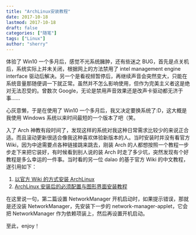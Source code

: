 ```yaml
---
title: "ArchLinux安装教程"
date: 2017-10-18
lastmod: 2017-10-18
draft: false
categories: ["随笔"]
tags: ["Linux"]
author: "sherry"
---
```

体验了 Win10 一个多月后，感觉不光系统臃肿，还有些迷之 BUG，首先是点关机后，系统实际上并未关闭，根据网上的方法禁用了 intel management engine interface 驱动后解决。另一个是看视频暂停后，再继续声音会突然变大，只能在系统音量那随便调一下就正常。虽然并不怎么影响使用，但作为完美主义者这是绝对无法忍受的。曾数次 Google，无论是禁用声音效果还是改声卡驱动都无济于事……

心灰意懒，于是在使用了 Win10 一个多月后，我又决定要换系统了:D，这大概是我使用 Windows 系统以来时间最短的一个版本了吧（笑。

<!--more-->

入了 Arch 神教有段时间了，发现这样的系统对我这种日常需求比较少的来说正合适。而且滚动更新很适合像我这种喜欢体验新版本的人。当时安装时并没有看官方 Wiki，因为中途需要点各种链接跳来跳去，刚装 Arch 的人都想按照一个教程一步步走下来把它装好，有时候看到别人说的装 Arch 时走了多少坑，突然发现有个好教程是多么幸运的一件事。当时看的另一位 dalao 的基于官方 Wiki 的中文教程，遂引用如下：

1. [以官方 Wiki 的方式安装 ArchLinux](http://www.viseator.com/2017/05/17/arch_install/)  
2. [ArchLinux 安装后的必须配置与图形界面安装教程](http://www.viseator.com/2017/05/19/arch_setup/)

在这里说一句，第二篇设置 NetworkManager 开机启动时，如果提示错误，那就是还没装 NetworkManager，先安装下一步的 network-manager-applet，它会把 NetworkManager 作为依赖项装上，然后再设置开机启动。

至此，enjoy！